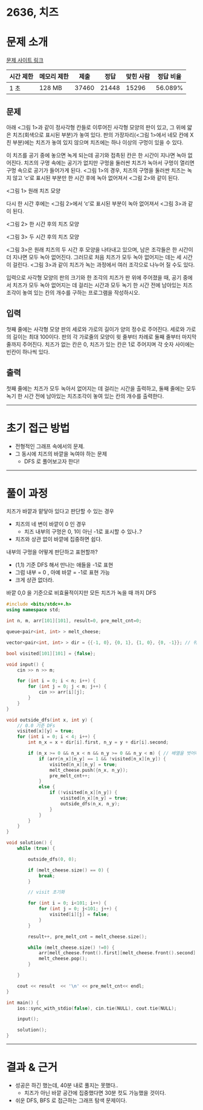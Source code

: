 # 2636, 치즈

# 문제 소개

[문제 사이트 링크](https://www.acmicpc.net/problem/2636)

| 시간 제한 | 메모리 제한 | 제출 | 정답 | 맞힌 사람 | 정답 비율 |
| --- | --- | --- | --- | --- | --- |
| 1 초 | 128 MB | 37460 | 21448 | 15296 | 56.089% |

## 문제

아래 <그림 1>과 같이 정사각형 칸들로 이루어진 사각형 모양의 판이 있고, 그 위에 얇은 치즈(회색으로 표시된 부분)가 놓여 있다. 판의 가장자리(<그림 1>에서 네모 칸에 X친 부분)에는 치즈가 놓여 있지 않으며 치즈에는 하나 이상의 구멍이 있을 수 있다.

이 치즈를 공기 중에 놓으면 녹게 되는데 공기와 접촉된 칸은 한 시간이 지나면 녹아 없어진다. 치즈의 구멍 속에는 공기가 없지만 구멍을 둘러싼 치즈가 녹아서 구멍이 열리면 구멍 속으로 공기가 들어가게 된다. <그림 1>의 경우, 치즈의 구멍을 둘러싼 치즈는 녹지 않고 ‘c’로 표시된 부분만 한 시간 후에 녹아 없어져서 <그림 2>와 같이 된다.

[](https://upload.acmicpc.net/9b0f0cfb-007d-4ea8-8e6f-e397728b5c8e/-/preview/)

<그림 1> 원래 치즈 모양

다시 한 시간 후에는 <그림 2>에서 ‘c’로 표시된 부분이 녹아 없어져서 <그림 3>과 같이 된다.

[](https://upload.acmicpc.net/b099f661-9788-4183-bd62-1e98e6f184e7/-/preview/)

<그림 2> 한 시간 후의 치즈 모양

[](https://upload.acmicpc.net/58fc0743-794b-4e27-84e8-fe491ec7bf3d/-/preview/)

<그림 3> 두 시간 후의 치즈 모양

<그림 3>은 원래 치즈의 두 시간 후 모양을 나타내고 있으며, 남은 조각들은 한 시간이 더 지나면 모두 녹아 없어진다. 그러므로 처음 치즈가 모두 녹아 없어지는 데는 세 시간이 걸린다. <그림 3>과 같이 치즈가 녹는 과정에서 여러 조각으로 나누어 질 수도 있다.

입력으로 사각형 모양의 판의 크기와 한 조각의 치즈가 판 위에 주어졌을 때, 공기 중에서 치즈가 모두 녹아 없어지는 데 걸리는 시간과 모두 녹기 한 시간 전에 남아있는 치즈조각이 놓여 있는 칸의 개수를 구하는 프로그램을 작성하시오.

## 입력

첫째 줄에는 사각형 모양 판의 세로와 가로의 길이가 양의 정수로 주어진다. 세로와 가로의 길이는 최대 100이다. 판의 각 가로줄의 모양이 윗 줄부터 차례로 둘째 줄부터 마지막 줄까지 주어진다. 치즈가 없는 칸은 0, 치즈가 있는 칸은 1로 주어지며 각 숫자 사이에는 빈칸이 하나씩 있다.

## 출력

첫째 줄에는 치즈가 모두 녹아서 없어지는 데 걸리는 시간을 출력하고, 둘째 줄에는 모두 녹기 한 시간 전에 남아있는 치즈조각이 놓여 있는 칸의 개수를 출력한다.

---

# 초기 접근 방법

- 전형적인 그래프 속에서의 문제.
- 그 동시에 치즈의 바깥을 녹여야 하는 문제
    - DFS 로 풀어보고자 한다!

---

# 풀이 과정

치즈가 바깥과 맡닿아 있다고 판단할 수 있는 경우

- 치즈의 네 변이 바깥이 0 인 경우
    - 치즈 내부의 구멍은 0, 1이 아닌 -1로 표시할 수 있나..?
- 치즈와 상관 없이 바깥에 집중하면 쉽다.

내부의 구멍을 어떻게 판단하고 표현할까?

- (1,1) 기준 DFS 해서 만나는 애들을 -1로 표현
- 그럼 내부 = 0 , 아예 바깥 = -1로 표현 가능
- 크게 상관 없더라.




바깥 0,0 을 기준으로 비효율적이지만 모든 치즈가 녹을 때 까지 DFS

```cpp
#include <bits/stdc++.h>
using namespace std;

int n, m, arr[101][101], result=0, pre_melt_cnt=0;

queue<pair<int, int> > melt_cheese;

vector<pair<int, int> > dir = {{-1, 0}, {0, 1}, {1, 0}, {0, -1}}; // 위 부터 시계 방향

bool visited[101][101] = {false};

void input() {
    cin >> n >> m;

    for (int i = 0; i < n; i++) {
        for (int j = 0; j < m; j++) {
            cin >> arr[i][j];
        }
    }
}

void outside_dfs(int x, int y) {
    // 0.0 기준 DFs
    visited[x][y] = true;
    for (int i = 0; i < 4; i++) {
        int n_x = x + dir[i].first, n_y = y + dir[i].second;

        if (n_x >= 0 && n_x < n && n_y >= 0 && n_y < m) { // 배열을 벗어나지 않으면서
            if (arr[n_x][n_y] == 1 && !visited[n_x][n_y]) {
                visited[n_x][n_y] = true;
                melt_cheese.push({n_x, n_y});
                pre_melt_cnt++;
            }
            else {
                if (!visited[n_x][n_y]) {
                    visited[n_x][n_y] = true;
                    outside_dfs(n_x, n_y);
                }
            }
        }
    }
}

void solution() {
    while (true) {

        outside_dfs(0, 0);

        if (melt_cheese.size() == 0) {
            break;
        }

        // visit 초기화

        for (int i = 0; i<101; i++) {
            for (int j = 0; j<101; j++) {
                visited[i][j] = false;
            }
        }

        result++, pre_melt_cnt = melt_cheese.size();

        while (melt_cheese.size() !=0) {
            arr[melt_cheese.front().first][melt_cheese.front().second] = -1;
            melt_cheese.pop();
        }

    }

    cout << result  << '\n' << pre_melt_cnt<< endl;
}

int main() {
    ios::sync_with_stdio(false), cin.tie(NULL), cout.tie(NULL);

    input();

    solution();
}
```

---

# 결과 & 근거

- 성공은 하긴 했는데, 40분 내로 풀지는 못했다..
  - 치즈가 아닌 바깥 공간에 집중했다면 30분 컷도 가능했을 것이다.
- 쉬운 DFS, BFS 로 접근하는 그래프 탐색 문제이다.